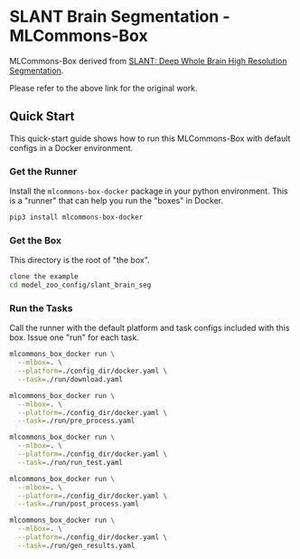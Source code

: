 # SLANT Brain Segmentation - MLCommons-Box

MLCommons-Box derived from [SLANT: Deep Whole Brain High Resolution Segmentation](https://github.com/MASILab/SLANTbrainSeg).

Please refer to the above link for the original work.

## Quick Start

This quick-start guide shows how to run this MLCommons-Box with default configs in a Docker environment.

### Get the Runner

Install the `mlcommons-box-docker` package in your python environment. This is a "runner" that can help you run the "boxes" in Docker.

```sh
pip3 install mlcommons-box-docker
```

### Get the Box

This directory is the root of "the box".

```sh
clone the example
cd model_zoo_config/slant_brain_seg
```

### Run the Tasks

Call the runner with the default platform and task configs included with this box. Issue one "run" for each task.

```sh
mlcommons_box_docker run \
  --mlbox=. \
  --platform=./config_dir/docker.yaml \
  --task=./run/download.yaml

mlcommons_box_docker run \
  --mlbox=. \
  --platform=./config_dir/docker.yaml \
  --task=./run/pre_process.yaml

mlcommons_box_docker run \
  --mlbox=. \
  --platform=./config_dir/docker.yaml \
  --task=./run/run_test.yaml

mlcommons_box_docker run \
  --mlbox=. \
  --platform=./config_dir/docker.yaml \
  --task=./run/post_process.yaml

mlcommons_box_docker run \
  --mlbox=. \
  --platform=./config_dir/docker.yaml \
  --task=./run/gen_results.yaml
```
